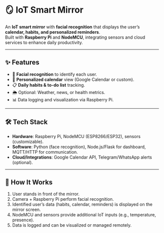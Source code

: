 # 🪞 IoT Smart Mirror

An **IoT smart mirror** with **facial recognition** that displays the user’s **calendar, habits, and personalized reminders**.  
Built with **Raspberry Pi** and **NodeMCU**, integrating sensors and cloud services to enhance daily productivity.

---

## ✨ Features
- 👤 **Facial recognition** to identify each user.
- 📅 **Personalized calendar** view (Google Calendar or custom).
- 📋 **Daily habits & to-do list** tracking.
- 🌦️ Optional: Weather, news, or health metrics.
- 📊 Data logging and visualization via Raspberry Pi.

---

## 🛠️ Tech Stack
- **Hardware**: Raspberry Pi, NodeMCU (ESP8266/ESP32), sensors (customizable).  
- **Software**: Python (face recognition), Node.js/Flask for dashboard, MQTT/HTTP for communication.  
- **Cloud/Integrations**: Google Calendar API, Telegram/WhatsApp alerts (optional).  

---

## 🚀 How It Works
1. User stands in front of the mirror.  
2. Camera + Raspberry Pi perform facial recognition.  
3. Identified user’s data (habits, calendar, reminders) is displayed on the mirror screen.  
4. NodeMCU and sensors provide additional IoT inputs (e.g., temperature, presence).  
5. Data is logged and can be visualized or managed remotely. 
